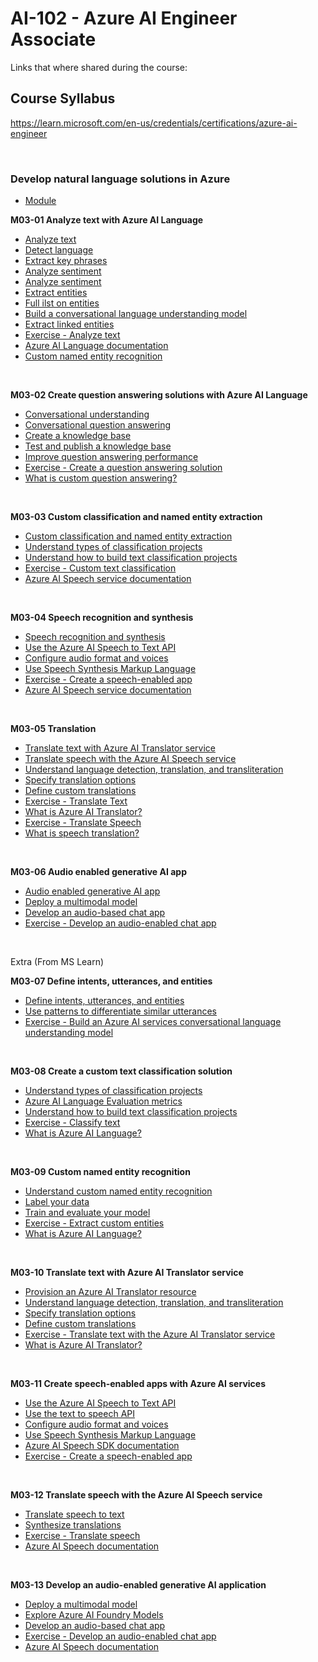 # AI-102 - Azure AI Engineer Associate
Links that where shared during the course:

## Course Syllabus
https://learn.microsoft.com/en-us/credentials/certifications/azure-ai-engineer

<br>

### Develop natural language solutions in Azure
- [Module](https://learn.microsoft.com/en-gb/training/paths/develop-language-solutions-azure-ai/)

<B>M03-01 Analyze text with Azure AI Language</B>
- [Analyze text](https://aka.ms/mslearn-analyze-text)
- [Detect language](https://learn.microsoft.com/en-gb/training/modules/analyze-text-ai-language/3-detect-language)
- [Extract key phrases](https://learn.microsoft.com/en-gb/training/modules/analyze-text-ai-language/4-extract-key-phrases)
- [Analyze sentiment](https://learn.microsoft.com/en-gb/training/modules/analyze-text-ai-language/5-analyze-sentiment)
- [Analyze sentiment](https://learn.microsoft.com/en-gb/training/modules/analyze-text-ai-language/5-analyze-sentiment)
- [Extract entities](https://learn.microsoft.com/en-gb/training/modules/analyze-text-ai-language/6-extract-entities)
- [Full ilst on entities](https://learn.microsoft.com/en-us/azure/ai-services/language-service/named-entity-recognition/concepts/named-entity-categories?tabs=ga-api)
- [Build a conversational language understanding model](https://learn.microsoft.com/en-us/training/modules/build-language-understanding-model/)
- [Extract linked entities](https://learn.microsoft.com/en-gb/training/modules/analyze-text-ai-language/7-extract-linked-entities)
- [Exercise - Analyze text](https://microsoftlearning.github.io/mslearn-ai-language/Instructions/Labs/01-analyze-text.html)
- [Azure AI Language documentation](https://learn.microsoft.com/en-us/azure/ai-services/language-service/)
- [Custom named entity recognition](https://learn.microsoft.com/en-us/training/modules/custom-name-entity-recognition/)

<br>

<B>M03-02 Create question answering solutions with Azure AI Language</B>
- [Conversational understanding](https://aka.ms/mslearn-conversational-understanding)
- [Conversational question answering](https://aka.ms/mslearn-question-answering)
- [Create a knowledge base](https://learn.microsoft.com/en-gb/training/modules/create-question-answer-solution-ai-language/4-create-knowledge-base)
- [Test and publish a knowledge base](https://learn.microsoft.com/en-gb/training/modules/create-question-answer-solution-ai-language/6-test-publish-knowledge-base)
- [Improve question answering performance](https://learn.microsoft.com/en-gb/training/modules/create-question-answer-solution-ai-language/8-implement-active-learning)
- [Exercise - Create a question answering solution](http://microsoftlearning.github.io/mslearn-ai-language/Instructions/Labs/02-qna.html)
- [What is custom question answering?](https://learn.microsoft.com/en-us/azure/ai-services/language-service/question-answering/overview)

<br>

<B>M03-03 Custom classification and named entity extraction</B>
- [Custom classification and named entity extraction](https://aka.ms/mslearn-custom-text)
- [Understand types of classification projects](https://learn.microsoft.com/en-gb/training/modules/custom-text-classification/2-understand-types-of-classification-projects)
- [Understand how to build text classification projects](https://learn.microsoft.com/en-gb/training/modules/custom-text-classification/3-understand-how-to-build-projects)
- [Exercise - Custom text classification](https://microsoftlearning.github.io/mslearn-ai-language/Instructions/Labs/04-text-classification.html)
- [Azure AI Speech service documentation](https://learn.microsoft.com/en-us/azure/ai-services/speech-service/)


<br>

<B>M03-04 Speech recognition and synthesis</B>
- [Speech recognition and synthesis](https://aka.ms/mslearn-speech-app)
- [Use the Azure AI Speech to Text API](https://learn.microsoft.com/en-gb/training/modules/create-speech-enabled-apps/3-speech-to-text)
- [Configure audio format and voices](https://learn.microsoft.com/en-gb/training/modules/create-speech-enabled-apps/5-audio-format-voices)
- [Use Speech Synthesis Markup Language](https://learn.microsoft.com/en-gb/training/modules/create-speech-enabled-apps/6-speech-synthesis-markup)
- [Exercise - Create a speech-enabled app](https://microsoftlearning.github.io/mslearn-ai-language/Instructions/Labs/07-speech.html)
- [Azure AI Speech service documentation](https://learn.microsoft.com/en-us/azure/ai-services/speech-service/)

<br>

<B>M03-05 Translation</B>
- [Translate text with Azure AI Translator service](https://aka.ms/mslearn-translate-text)
- [Translate speech with the Azure AI Speech service](https://aka.ms/mslearn-translate-speech)
- [Understand language detection, translation, and transliteration](https://learn.microsoft.com/en-gb/training/modules/translate-text-with-translator-service/3-understand-language-detection-translation-transliteration)
- [Specify translation options](https://learn.microsoft.com/en-gb/training/modules/translate-text-with-translator-service/4-specify-translation-options)
- [Define custom translations](https://learn.microsoft.com/en-gb/training/modules/translate-text-with-translator-service/5-define-custom-translations)
- [Exercise - Translate Text](https://microsoftlearning.github.io/mslearn-ai-language/Instructions/Labs/06-translate-text.html)
- [What is Azure AI Translator?](https://learn.microsoft.com/en-us/azure/ai-services/translator/overview)
- [Exercise - Translate Speech](https://microsoftlearning.github.io/mslearn-ai-language/Instructions/Labs/08-translate-speech.html)
- [What is speech translation?](https://learn.microsoft.com/en-us/azure/ai-services/speech-service/speech-translation)

<br>

<B>M03-06 Audio enabled generative AI app</B>
- [Audio enabled generative AI app](https://aka.ms/mslearn-generative-ai-audio)
- [Deploy a multimodal model](https://learn.microsoft.com/en-gb/training/modules/develop-generative-ai-audio-apps/2-deploy-multimodal-model)
- [Develop an audio-based chat app](https://learn.microsoft.com/en-gb/training/modules/develop-generative-ai-audio-apps/3-develop-audio-chat-app)
- [Exercise - Develop an audio-enabled chat app](https://microsoftlearning.github.io/mslearn-ai-language/Instructions/Labs/09-audio-chat.html)

<br>

Extra (From MS Learn)

<B>M03-07 Define intents, utterances, and entities</B>
- [Define intents, utterances, and entities](https://learn.microsoft.com/en-gb/training/modules/build-language-understanding-model/3-define-intents-utterances-entities)
- [Use patterns to differentiate similar utterances](https://learn.microsoft.com/en-gb/training/modules/build-language-understanding-model/4-use-patterns-differentiate-similar-utterances)
- [Exercise - Build an Azure AI services conversational language understanding model](https://microsoftlearning.github.io/mslearn-ai-language/Instructions/Labs/03-language-understanding.html)

<br>

<B>M03-08 Create a custom text classification solution</B>
- [Understand types of classification projects](https://learn.microsoft.com/en-gb/training/modules/custom-text-classification/2-understand-types-of-classification-projects)
- [Azure AI Language Evaluation metrics](https://learn.microsoft.com/en-us/azure/ai-services/language-service/custom-text-classification/concepts/evaluation-metrics?azure-portal=true)
- [Understand how to build text classification projects](https://learn.microsoft.com/en-gb/training/modules/custom-text-classification/3-understand-how-to-build-projects)
- [Exercise - Classify text](https://microsoftlearning.github.io/mslearn-ai-language/Instructions/Labs/04-text-classification.html)
- [What is Azure AI Language?](https://learn.microsoft.com/en-us/azure/ai-services/language-service/overview)

<br>

<B>M03-09 Custom named entity recognition</B>
- [Understand custom named entity recognition](https://learn.microsoft.com/en-gb/training/modules/custom-name-entity-recognition/2-understand-custom-named)
- [Label your data](https://learn.microsoft.com/en-gb/training/modules/custom-name-entity-recognition/3-tag-your-data)
- [Train and evaluate your model](https://learn.microsoft.com/en-gb/training/modules/custom-name-entity-recognition/4-train-evaluate-your-model)
- [Exercise - Extract custom entities](https://microsoftlearning.github.io/mslearn-ai-language/Instructions/Labs/05-extract-custom-entities.html)
- [What is Azure AI Language?](https://learn.microsoft.com/en-us/azure/ai-services/language-service/overview)

<br>

<B>M03-10 Translate text with Azure AI Translator service</B>
- [Provision an Azure AI Translator resource](https://learn.microsoft.com/en-gb/training/modules/translate-text-with-translator-service/2-provision-translator-resource)
- [Understand language detection, translation, and transliteration](https://learn.microsoft.com/en-gb/training/modules/translate-text-with-translator-service/3-understand-language-detection-translation-transliteration)
- [Specify translation options](https://learn.microsoft.com/en-gb/training/modules/translate-text-with-translator-service/4-specify-translation-options)
- [Define custom translations](https://learn.microsoft.com/en-gb/training/modules/translate-text-with-translator-service/5-define-custom-translations)
- [Exercise - Translate text with the Azure AI Translator service](https://microsoftlearning.github.io/mslearn-ai-language/Instructions/Labs/06-translate-text.html)
- [What is Azure AI Translator?](https://learn.microsoft.com/en-us/azure/ai-services/translator/overview)

<br>

<B>M03-11 Create speech-enabled apps with Azure AI services</B>
- [Use the Azure AI Speech to Text API](https://learn.microsoft.com/en-gb/training/modules/create-speech-enabled-apps/3-speech-to-text)
- [Use the text to speech API](https://learn.microsoft.com/en-gb/training/modules/create-speech-enabled-apps/4-text-to-speech)
- [Configure audio format and voices](https://learn.microsoft.com/en-gb/training/modules/create-speech-enabled-apps/5-audio-format-voices)
- [Use Speech Synthesis Markup Language](https://learn.microsoft.com/en-gb/training/modules/create-speech-enabled-apps/6-speech-synthesis-markup)
- [Azure AI Speech SDK documentation](https://learn.microsoft.com/en-us/azure/ai-services/speech-service/speech-synthesis-markup)
- [Exercise - Create a speech-enabled app](https://microsoftlearning.github.io/mslearn-ai-language/Instructions/Labs/07-speech.html)

<br>

<B>M03-12 Translate speech with the Azure AI Speech service</B>
- [Translate speech to text](https://learn.microsoft.com/en-gb/training/modules/translate-speech-speech-service/3-translate-speech-text)
- [Synthesize translations](https://learn.microsoft.com/en-gb/training/modules/translate-speech-speech-service/4-synthesize-translation)
- [Exercise - Translate speech](https://microsoftlearning.github.io/mslearn-ai-language/Instructions/Labs/08-translate-speech.html)
- [Azure AI Speech documentation](https://learn.microsoft.com/en-us/azure/ai-services/speech-service/speech-translation)

<br>

<B>M03-13 Develop an audio-enabled generative AI application</B>
- [Deploy a multimodal model](https://learn.microsoft.com/en-gb/training/modules/develop-generative-ai-audio-apps/2-deploy-multimodal-model)
- [Explore Azure AI Foundry Models](https://learn.microsoft.com/en-us/azure/ai-foundry/concepts/foundry-models-overview)
- [Develop an audio-based chat app](https://learn.microsoft.com/en-gb/training/modules/develop-generative-ai-audio-apps/3-develop-audio-chat-app)
- [Exercise - Develop an audio-enabled chat app](https://microsoftlearning.github.io/mslearn-ai-language/Instructions/Labs/09-audio-chat.html)
- [Azure AI Speech documentation](https://learn.microsoft.com/en-us/azure/ai-services/speech-service/speech-translation)